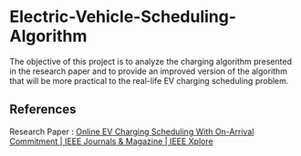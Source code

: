 # Electric-Vehicle-Scheduling-Algorithm
The objective of this project is to analyze the charging algorithm presented in the research paper and to provide an improved version of the algorithm that will be more practical to the real-life EV charging scheduling problem.

## References

Research Paper :
[Online EV Charging Scheduling With On-Arrival Commitment | IEEE Journals & Magazine | IEEE Xplore](https://ieeexplore.ieee.org/document/8610387)
